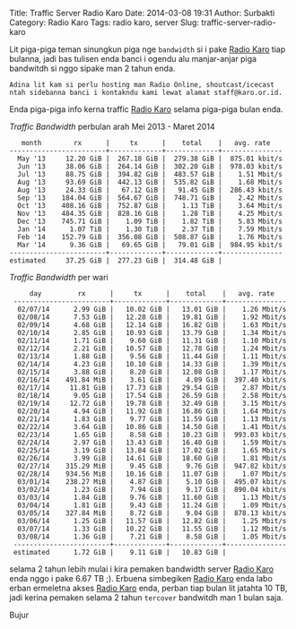Title: Traffic Server Radio Karo
Date: 2014-03-08 19:31
Author: Surbakti
Category: Radio Karo
Tags: radio karo, server
Slug: traffic-server-radio-karo

Lit piga-piga teman sinungkun piga nge `bandwidth` si i pake [Radio Karo] tiap bulanna, jadi bas tulisen enda banci i ogendu alu manjar-anjar piga bandwitdh si nggo sipake man 2 tahun enda.
```
Adina lit kam si perlu hosting man Radio Online, shoutcast/icecast ntah sidebanna banci i kontakndu kami lewat alamat staff@karo.or.id.
```
Enda piga-piga info kerna traffic [Radio Karo] selama piga-piga bulan enda. 

*Traffic Bandwidth* perbulan arah Mei 2013 - Maret 2014

       month        rx      |     tx      |    total    |   avg. rate
    ------------------------+-------------+-------------+---------------
      May '13     12.20 GiB |  267.18 GiB |  279.38 GiB |  875.01 kbit/s
      Jun '13     38.06 GiB |  264.14 GiB |  302.20 GiB |  978.03 kbit/s
      Jul '13     88.75 GiB |  394.82 GiB |  483.57 GiB |    1.51 Mbit/s
      Aug '13     93.69 GiB |  442.13 GiB |  535.82 GiB |    1.68 Mbit/s
      Aug '13     24.33 GiB |   67.12 GiB |   91.45 GiB |  286.43 kbit/s
      Sep '13    184.04 GiB |  564.67 GiB |  748.71 GiB |    2.42 Mbit/s
      Oct '13    408.16 GiB |  752.87 GiB |    1.13 TiB |    3.64 Mbit/s
      Nov '13    484.35 GiB |  828.16 GiB |    1.28 TiB |    4.25 Mbit/s
      Dec '13    745.71 GiB |    1.09 TiB |    1.82 TiB |    5.83 Mbit/s
      Jan '14      1.07 TiB |    1.30 TiB |    2.37 TiB |    7.59 Mbit/s
      Feb '14    152.79 GiB |  356.08 GiB |  508.87 GiB |    1.76 Mbit/s
      Mar '14      9.36 GiB |   69.65 GiB |   79.01 GiB |  984.95 kbit/s
    ------------------------+-------------+-------------+---------------
    estimated     37.25 GiB |  277.23 GiB |  314.48 GiB |


*Traffic Bandwidth* per wari

         day         rx      |     tx      |    total    |   avg. rate
     ------------------------+-------------+-------------+---------------
      02/07/14      2.99 GiB |   10.02 GiB |   13.01 GiB |    1.26 Mbit/s
      02/08/14      7.53 GiB |   12.28 GiB |   19.81 GiB |    1.92 Mbit/s
      02/09/14      4.68 GiB |   12.14 GiB |   16.82 GiB |    1.63 Mbit/s
      02/10/14      2.85 GiB |   10.93 GiB |   13.79 GiB |    1.34 Mbit/s
      02/11/14      1.71 GiB |    9.60 GiB |   11.31 GiB |    1.10 Mbit/s
      02/12/14      2.21 GiB |   10.57 GiB |   12.78 GiB |    1.24 Mbit/s
      02/13/14      1.88 GiB |    9.56 GiB |   11.44 GiB |    1.11 Mbit/s
      02/14/14      4.23 GiB |   10.10 GiB |   14.33 GiB |    1.39 Mbit/s
      02/15/14      3.88 GiB |    8.20 GiB |   12.08 GiB |    1.17 Mbit/s
      02/16/14    491.84 MiB |    3.61 GiB |    4.09 GiB |  397.40 kbit/s
      02/17/14     11.81 GiB |   17.73 GiB |   29.54 GiB |    2.87 Mbit/s
      02/18/14      9.05 GiB |   17.54 GiB |   26.59 GiB |    2.58 Mbit/s
      02/19/14     12.72 GiB |   19.78 GiB |   32.49 GiB |    3.15 Mbit/s
      02/20/14      4.94 GiB |   11.92 GiB |   16.86 GiB |    1.64 Mbit/s
      02/21/14      1.83 GiB |    9.77 GiB |   11.59 GiB |    1.13 Mbit/s
      02/22/14      3.64 GiB |   10.86 GiB |   14.50 GiB |    1.41 Mbit/s
      02/23/14      1.65 GiB |    8.58 GiB |   10.23 GiB |  993.03 kbit/s
      02/24/14      2.97 GiB |   13.43 GiB |   16.40 GiB |    1.59 Mbit/s
      02/25/14      3.19 GiB |   13.84 GiB |   17.02 GiB |    1.65 Mbit/s
      02/26/14      3.99 GiB |   14.61 GiB |   18.60 GiB |    1.81 Mbit/s
      02/27/14    315.29 MiB |    9.45 GiB |    9.76 GiB |  947.82 kbit/s
      02/28/14    934.56 MiB |   10.16 GiB |   11.07 GiB |    1.07 Mbit/s
      03/01/14    238.27 MiB |    4.87 GiB |    5.10 GiB |  495.07 kbit/s
      03/02/14      1.23 GiB |    7.94 GiB |    9.17 GiB |  890.04 kbit/s
      03/03/14      1.84 GiB |    9.76 GiB |   11.60 GiB |    1.13 Mbit/s
      03/04/14      1.81 GiB |    9.43 GiB |   11.24 GiB |    1.09 Mbit/s
      03/05/14    327.84 MiB |    8.72 GiB |    9.04 GiB |  878.13 kbit/s
      03/06/14      1.25 GiB |   11.57 GiB |   12.82 GiB |    1.25 Mbit/s
      03/07/14      1.33 GiB |   10.22 GiB |   11.55 GiB |    1.12 Mbit/s
      03/08/14      1.36 GiB |    7.21 GiB |    8.58 GiB |    1.05 Mbit/s
     ------------------------+-------------+-------------+---------------
     estimated      1.72 GiB |    9.11 GiB |   10.83 GiB |

selama 2 tahun lebih mulai i kira pemaken bandwidth server [Radio Karo] enda nggo i pake 
6.67 TB ;). Erbuena simbegiken [Radio Karo] enda labo erban ermeletna akses [Radio Karo] enda, perban tiap bulan lit jatahta 10 TB, jadi kerina pemaken selama 2 tahun `tercover` bandwitdh man 1 bulan saja. 

Bujur

[Radio Karo]:http://www.karo.or.id/radio
